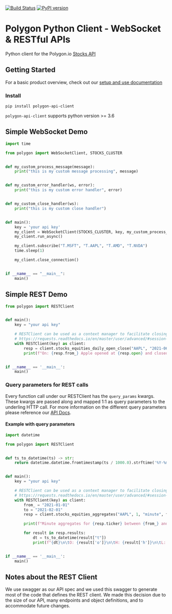 [![Build Status](https://drone.polygon.io/api/badges/polygon-io/client-python/status.svg)](https://drone.polygon.io/polygon-io/client-python)
[![PyPI version](https://badge.fury.io/py/polygon-api-client.svg)](https://badge.fury.io/py/polygon-api-client)

# Polygon Python Client - WebSocket & RESTful APIs

Python client for the Polygon.io [Stocks API](https://polygon.io)

## Getting Started

For a basic product overview, check out our [setup and use documentation](https://polygon.io/sockets)

### Install

`pip install polygon-api-client`

`polygon-api-client` supports python version >= 3.6

## Simple WebSocket Demo
```python
import time

from polygon import WebSocketClient, STOCKS_CLUSTER


def my_custom_process_message(message):
    print("this is my custom message processing", message)


def my_custom_error_handler(ws, error):
    print("this is my custom error handler", error)


def my_custom_close_handler(ws):
    print("this is my custom close handler")


def main():
    key = 'your api key'
    my_client = WebSocketClient(STOCKS_CLUSTER, key, my_custom_process_message)
    my_client.run_async()

    my_client.subscribe("T.MSFT", "T.AAPL", "T.AMD", "T.NVDA")
    time.sleep(1)

    my_client.close_connection()


if __name__ == "__main__":
    main()
```

## Simple REST Demo
```python
from polygon import RESTClient


def main():
    key = "your api key"

    # RESTClient can be used as a context manager to facilitate closing the underlying http session
    # https://requests.readthedocs.io/en/master/user/advanced/#session-objects
    with RESTClient(key) as client:
        resp = client.stocks_equities_daily_open_close("AAPL", "2021-06-11")
        print(f"On: {resp.from_} Apple opened at {resp.open} and closed at {resp.close}")


if __name__ == '__main__':
    main()

```

### Query parameters for REST calls

Every function call under our RESTClient has the `query_params` kwargs. These kwargs are passed along and mapped 1:1
as query parameters to the underling HTTP call. For more information on the different query parameters please reference
our [API Docs](https://polygon.io/docs/).

#### Example with query parameters

```python
import datetime

from polygon import RESTClient


def ts_to_datetime(ts) -> str:
    return datetime.datetime.fromtimestamp(ts / 1000.0).strftime('%Y-%m-%d %H:%M')


def main():
    key = "your api key"

    # RESTClient can be used as a context manager to facilitate closing the underlying http session
    # https://requests.readthedocs.io/en/master/user/advanced/#session-objects
    with RESTClient(key) as client:
        from_ = "2021-01-01"
        to = "2021-02-01"
        resp = client.stocks_equities_aggregates("AAPL", 1, "minute", from_, to, unadjusted=False)

        print(f"Minute aggregates for {resp.ticker} between {from_} and {to}.")

        for result in resp.results:
            dt = ts_to_datetime(result["t"])
            print(f"{dt}\n\tO: {result['o']}\n\tH: {result['h']}\n\tL: {result['l']}\n\tC: {result['c']} ")


if __name__ == '__main__':
    main()
```  

## Notes about the REST Client

We use swagger as our API spec and we used this swagger to generate most of the code that defines the REST client.
We made this decision due to the size of our API, many endpoints and object definitions, and to accommodate future changes.

